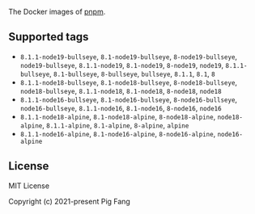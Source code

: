 The Docker images of [pnpm](https://pnpm.io).

## Supported tags

- `8.1.1-node19-bullseye`, `8.1-node19-bullseye`, `8-node19-bullseye`, `node19-bullseye`, `8.1.1-node19`, `8.1-node19`, `8-node19`, `node19`, `8.1.1-bullseye`, `8.1-bullseye`, `8-bullseye`, `bullseye`, `8.1.1`, `8.1`, `8`
- `8.1.1-node18-bullseye`, `8.1-node18-bullseye`, `8-node18-bullseye`, `node18-bullseye`, `8.1.1-node18`, `8.1-node18`, `8-node18`, `node18`
- `8.1.1-node16-bullseye`, `8.1-node16-bullseye`, `8-node16-bullseye`, `node16-bullseye`, `8.1.1-node16`, `8.1-node16`, `8-node16`, `node16`
- `8.1.1-node18-alpine`, `8.1-node18-alpine`, `8-node18-alpine`, `node18-alpine`, `8.1.1-alpine`, `8.1-alpine`, `8-alpine`, `alpine`
- `8.1.1-node16-alpine`, `8.1-node16-alpine`, `8-node16-alpine`, `node16-alpine`

## License

MIT License

Copyright (c) 2021-present Pig Fang
